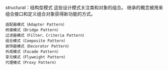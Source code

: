 structural：结构型模式
    这些设计模式关注类和对象的组合。
    继承的概念被用来组合接口和定义组合对象获得新功能的方式。
    
    适配器模式（Adapter Pattern）
    桥接模式（Bridge Pattern）
    过滤器模式（Filter、Criteria Pattern）
    组合模式（Composite Pattern）
    装饰器模式（Decorator Pattern）
    外观模式（Facade Pattern）
    享元模式（Flyweight Pattern）
    代理模式（Proxy Pattern）